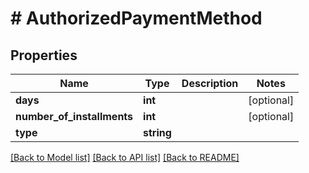 # # AuthorizedPaymentMethod

## Properties

Name | Type | Description | Notes
------------ | ------------- | ------------- | -------------
**days** | **int** |  | [optional]
**number_of_installments** | **int** |  | [optional]
**type** | **string** |  |

[[Back to Model list]](../../README.md#models) [[Back to API list]](../../README.md#endpoints) [[Back to README]](../../README.md)
